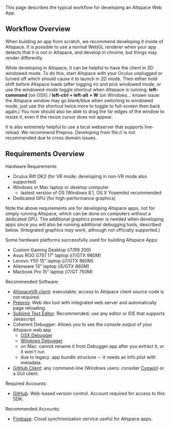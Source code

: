 This page describes the typical workflow for developing an Altspace Web App.

## Workflow Overview

When building an app from scratch, we recommend developing it inside of Altspace. It is possible to use a normal WebGL renderer when your app detects that it is not in Altspace, and develop in chrome, but things may render differently.

While developing in Altspace, it can be helpful to have the client in 2D windowed mode. To do this, start Altspace with your Oculus unplugged or turned off which should cause it to launch in 2D mode. Then either hold shift before Altspace loads (after logging in) and pick windowed mode, or use the windowed-mode toggle shortcut when Altspace is running: **left-command** (on OSX) / **left-ctrl + left-alt + W** (on Windows... known issue: the Altspace window may go blank/blue when switching to windowed mode, just use the shortcut twice more to toggle to full-screen then back again.)  You now should also be able to drag the far edges of the window to resize it, even if the resize cursor does not appear. 

It is also extremely helpful to use a local webserver that supports live-reload. We recommend Prepros. Developing from file:// is not recommended due to cross domain issues.

## Requirements Overview

Hardware Requirements
* Oculus Rift DK2 (for VR mode; developing in non-VR mode also supported)
* Windows or Mac laptop or desktop computer
  * lastest version of OS (Windows 8.1, OS X Yosemite) recommended
* Dedicated GPU (for high-performance graphics)

Note the above requirements are for developing Altspace apps, not for simply running Altspace, which can be done on computers without a dedicated GPU.  The additional graphics power is needed when developing apps since you will also be running additional debugging tools, described below. (Integrated graphics *may* work, although not officially supported.)

Some hardware platforms successfully used for building Altspace Apps:
* Custom Gaming Desktop (i7/R9 200)
* Asus ROG G751 17" laptop (i7/GTX 980M)
* Lenovo Y50 15" laptop (i7/GTX 860M)
* Alienware 13" laptop (i5/GTX 860M)
* Macbook Pro 15" laptop (i7/GT 750M)

Recommended Software:
* [AltspaceVR client]: executable; access to Altspace client source code is not required.
* [Prepros]: Web dev tool with integrated web server and automatically page reloading.
* [Sublime Text Editor]: Recommended; use any editor or IDE that supports Javascript.
* Coherent Debugger: Allows you to see the console output of your Altspace web app
    * [OSX Debugger]
    * [Windows Debugger]
    * on Mac: cannot rename it from Debugger.app after you extract it, or it won't run
    * due to legacy .app bundle structure -- it needs an Info.plist with metadata.
* [GitHub Client]: any command-line (Windows users: consider [Cygwin]) or a GUI client. 

Required Accounts:
* [GitHub]: Web-based version control. Account required for access to this SDK.

Recommended Accounts:
* [Firebase]: Cloud synchronization service useful for Altspace apps.

[AltspaceVR client]: http://account.altspacevr.com
[Firebase]: http://firebase.com
[Prepros]: https://prepros.io/
[Sublime Text Editor]: http://www.sublimetext.com/
[GitHub]: https://github.com/
[GitHub Client]: http://git-scm.com/downloads/guis
[Cygwin]: https://www.cygwin.com/
[OSX Debugger]: http://sdk.altvr.com/debugger/DebuggerMacOSX.zip
[Windows Debugger]: http://sdk.altvr.com/debugger/DebuggerWindows.zip
